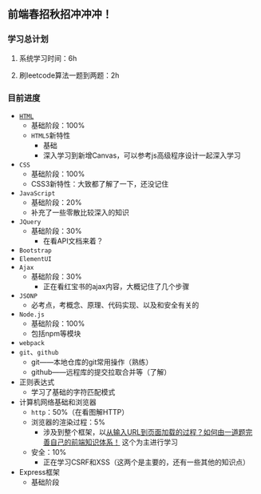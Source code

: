 ## 前端春招秋招冲冲冲！

### 学习总计划

1. 系统学习时间：6h

3. 刷leetcode算法一题到两题：2h

### 目前进度

+ [`HTML`](./HTML5.md)
  + 基础阶段：100%
  + `HTML5`新特性
    + 基础
    + 深入学习到新增Canvas，可以参考js高级程序设计一起深入学习
+ `CSS`
  + 基础阶段：100%
  + CSS3新特性：大致都了解了一下，还没记住
+ `JavaScript`
  + 基础阶段：20%
  + 补充了一些零散比较深入的知识
+ `JQuery`
  + 基础阶段：30%
    + 在看API文档来着？
+ `Bootstrap`
+ `ElementUI`
+ `Ajax`
  + 基础阶段：30%
    + 正在看红宝书的ajax内容，大概记住了几个步骤
+ `JSONP`
  + 必考点，考概念、原理、代码实现、以及和安全有关的
+ `Node.js`
  + 基础阶段：100%
  + 包括npm等模块
+ `webpack`
+ `git`、`github`
  + git——本地仓库的git常用操作（熟练）
  + github——远程库的提交拉取合并等（了解）
+ 正则表达式
  + 学习了基础的字符匹配模式
+ 计算机网络基础和浏览器
  + `http`：50%（在看图解HTTP）
  + 浏览器的渲染过程：5%
    + 涉及到整个框架，以[从输入URL到页面加载的过程？如何由一道题完善自己的前端知识体系！](https://segmentfault.com/a/1190000013662126) 这个为主进行学习
  + 安全：10%
    + 正在学习CSRF和XSS（这两个是主要的，还有一些其他的知识点）
+ Express框架
  + 基础阶段













